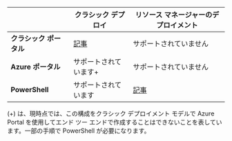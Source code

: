 | | **クラシック デプロイ** | **リソース マネージャーのデプロイメント** |
|----------------------------------------|--------------|------------------------|
| **クラシック ポータル** | [記事](../articles/vpn-gateway/vpn-gateway-point-to-site-create.md) | サポートされていません |
| **Azure ポータル** | サポートされています+ | サポートされていません |
| **PowerShell** | サポートされています | [記事](../articles/vpn-gateway/vpn-gateway-howto-point-to-site-rm-ps.md)|

(+) は、現時点では、この構成をクラシック デプロイメント モデルで Azure Portal を使用してエンド ツー エンドで作成することはできないことを表しています。一部の手順で PowerShell が必要になります。

<!---HONumber=AcomDC_0921_2016-->